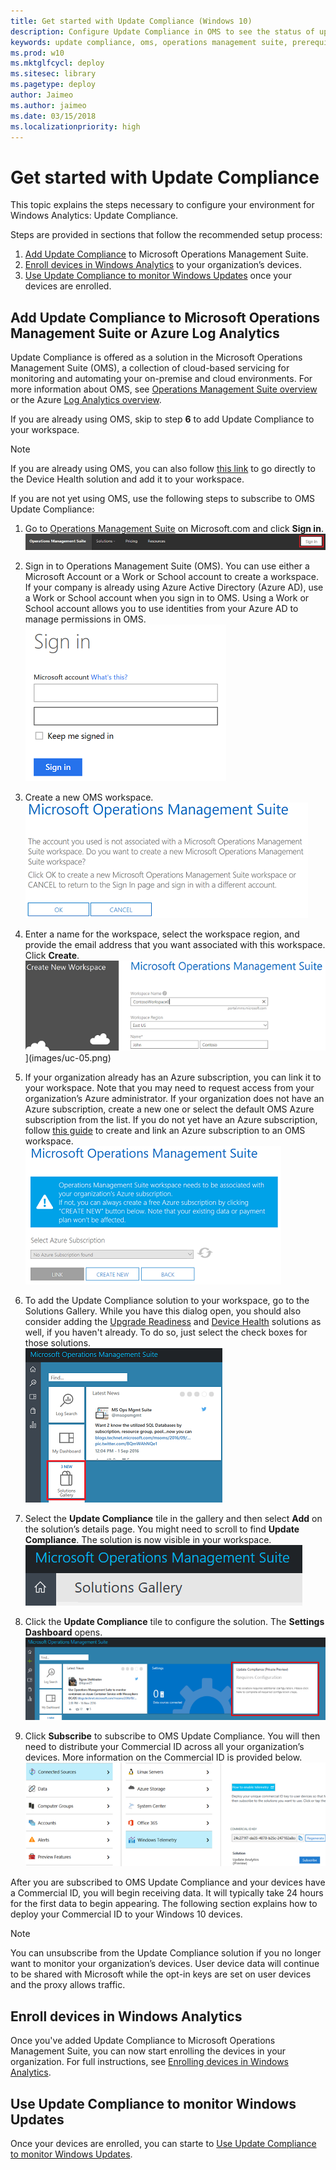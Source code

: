 ```yaml
---
title: Get started with Update Compliance (Windows 10)
description: Configure Update Compliance in OMS to see the status of updates and antimalware protection on devices in your network.
keywords: update compliance, oms, operations management suite, prerequisites, requirements, updates, upgrades, antivirus, antimalware, signature, log analytics, wdav
ms.prod: w10
ms.mktglfcycl: deploy
ms.sitesec: library
ms.pagetype: deploy
author: Jaimeo
ms.author: jaimeo
ms.date: 03/15/2018
ms.localizationpriority: high
---
```


# Get started with Update Compliance

This topic explains the steps necessary to configure your environment for Windows Analytics: Update Compliance. 

Steps are provided in sections that follow the recommended setup process:
1. [Add Update Compliance](#add-update-compliance-to-microsoft-operations-management-suite) to Microsoft Operations Management Suite.
2. [Enroll devices in Windows Analytics](#enroll-devices-in-windows-analytics) to your organization’s devices.
3. [Use Update Compliance to monitor Windows Updates](#use-update-compliance-to-monitor-windows-updates) once your devices are enrolled.



## Add Update Compliance to Microsoft Operations Management Suite or Azure Log Analytics

Update Compliance is offered as a solution in the Microsoft Operations Management Suite (OMS), a collection of cloud-based servicing for monitoring and automating your on-premise and cloud environments. For more information about OMS, see [Operations Management Suite overview](https://azure.microsoft.com/en-us/documentation/articles/operations-management-suite-overview/) or the Azure [Log Analytics overview](https://azure.microsoft.com/services/log-analytics/).

If you are already using OMS, skip to step **6** to add Update Compliance to your workspace.

>[!NOTE]
>If you are already using OMS, you can also follow [this link](https://portal.mms.microsoft.com/#Workspace/ipgallery/details/details/index?IPId=WaaSUpdateInsights) to go directly to the Device Health solution and add it to your workspace.


If you are not yet using OMS, use the following steps to subscribe to OMS Update Compliance:

1.	Go to [Operations Management Suite](https://www.microsoft.com/en-us/cloud-platform/operations-management-suite) on Microsoft.com and click **Sign in**.   
  ![Operations Management Suite bar with sign-in button](images/uc-02a.png)  
  
2.	Sign in to Operations Management Suite (OMS). You can use either a Microsoft Account or a Work or School account to create a workspace. If your company is already using Azure Active Directory (Azure AD), use a Work or School account when you sign in to OMS. Using a Work or School account allows you to use identities from your Azure AD to manage permissions in OMS.   
  ![OMS Sign-in dialog box for account name and password](images/uc-03a.png)  
  
3.	Create a new OMS workspace.   
  ![OMS dialog with buttons to create a new OMS workspace or cancel](images/uc-04a.png)  
   
4.	Enter a name for the workspace, select the workspace region, and provide the email address that you want associated with this workspace. Click **Create**.   
  ![OMS Create New Workspace dialog](images/uc-05a.png)](images/uc-05.png)
  
5.	If your organization already has an Azure subscription, you can link it to your workspace. Note that you may need to request access from your organization’s Azure administrator. If your organization does not have an Azure subscription, create a new one or select the default OMS Azure subscription from the list. If you do not yet have an Azure subscription, follow [this guide](https://blogs.technet.microsoft.com/upgradeanalytics/2016/11/08/linking-operations-management-suite-workspaces-to-microsoft-azure/) to create and link an Azure subscription to an OMS workspace.  
  ![OMS dialog to link existing Azure subscription or create a new one](images/uc-06a.png)  
  
6.	To add the Update Compliance solution to your workspace, go to the Solutions Gallery.  While you have this dialog open, you should also consider adding the [Upgrade Readiness](../upgrade/use-upgrade-readiness-to-manage-windows-upgrades.md) and [Device Health](device-health-monitor.md) solutions as well, if you haven't already. To do so, just select the check boxes for those solutions.   
  ![OMS workspace with Solutions Gallery tile highlighted](images/uc-07a.png)   
  
7.	Select the **Update Compliance** tile in the gallery and then select **Add** on the solution’s details page. You might need to scroll to find **Update Compliance**. The solution is now visible in your workspace.   
  ![Workspace showing Solutions Gallery](images/uc-08a.png)  
  
8.	Click the **Update Compliance** tile to configure the solution. The **Settings Dashboard** opens.   
  ![OMS workspace with new Update Compliance tile on the right side highlighted](images/uc-09a.png)  
  
9.	Click **Subscribe** to subscribe to OMS Update Compliance. You will then need to distribute your Commercial ID across all your organization’s devices. More information on the Commercial ID is provided below.   
  ![Series of blades showing Connected Sources, Windows Diagnostic Data, and Upgrade Analytics solution with Subscribe button](images/uc-10a.png)  
  
After you are subscribed to OMS Update Compliance and your devices have a Commercial ID, you will begin receiving data. It will typically take 24 hours for the first data to begin appearing. The following section explains how to deploy your Commercial ID to your Windows 10 devices.

>[!NOTE]
>You can unsubscribe from the Update Compliance solution if you no longer want to monitor your organization’s devices. User device data will continue to be shared with Microsoft while the opt-in keys are set on user devices and the proxy allows traffic.

## Enroll devices in Windows Analytics

Once you've added Update Compliance to Microsoft Operations Management Suite, you can now start enrolling the devices in your organization. For full instructions, see [Enrolling devices in Windows Analytics](windows-analytics-get-started.md).


## Use Update Compliance to monitor Windows Updates

Once your devices are enrolled, you can starte to [Use Update Compliance to monitor Windows Updates](update-compliance-using.md).